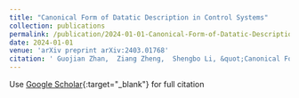 ```yaml
---
title: "Canonical Form of Datatic Description in Control Systems"
collection: publications
permalink: /publication/2024-01-01-Canonical-Form-of-Datatic-Description-in-Control-Systems
date: 2024-01-01
venue: 'arXiv preprint arXiv:2403.01768'
citation: ' Guojian Zhan,  Ziang Zheng,  Shengbo Li, &quot;Canonical Form of Datatic Description in Control Systems.&quot; arXiv preprint arXiv:2403.01768, 2024.'
---
```

Use [Google Scholar](https://scholar.google.com/scholar?q=Canonical+Form+of+Datatic+Description+in+Control+Systems){:target="_blank"} for full citation
